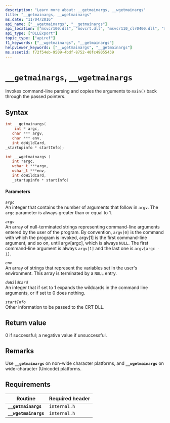 ```yaml
---
description: "Learn more about: __getmainargs, __wgetmainargs"
title: "__getmainargs, __wgetmainargs"
ms.date: "11/04/2016"
api_name: ["__wgetmainargs", "__getmainargs"]
api_location: ["msvcr100.dll", "msvcrt.dll", "msvcr110_clr0400.dll", "msvcr80.dll", "msvcr110.dll", "msvcr90.dll", "msvcr120.dll"]
api_type: ["DLLExport"]
topic_type: ["apiref"]
f1_keywords: ["__wgetmainargs", "__getmainargs"]
helpviewer_keywords: ["__wgetmainargs", "__getmainargs"]
ms.assetid: f72f54eb-9509-4bdf-8752-40fc49055439
---
```

# `__getmainargs`, `__wgetmainargs`

Invokes command-line parsing and copies the arguments to `main()` back through the passed pointers.

## Syntax

```cpp
int __getmainargs(
    int * argc,
   char *** argv,
   char *** env,
   int doWildCard,
_startupinfo * startInfo);

int __wgetmainargs (
   int *argc,
   wchar_t ***argv,
   wchar_t ***env,
   int doWildCard,
   _startupinfo * startInfo)
```

#### Parameters

*`argc`*\
An integer that contains the number of arguments that follow in `argv`. The `argc` parameter is always greater than or equal to 1.

*`argv`*\
An array of null-terminated strings representing command-line arguments entered by the user of the program. By convention, `argv[0]` is the command with which the program is invoked, argv[1] is the first command-line argument, and so on, until argv[argc], which is always `NULL`. The first command-line argument is always `argv[1]` and the last one is `argv[argc - 1]`.

*`env`*\
An array of strings that represent the variables set in the user's environment. This array is terminated by a `NULL` entry.

*`doWildCard`*\
An integer that if set to 1 expands the wildcards in the command line arguments, or if set to 0 does nothing.

*`startInfo`*\
Other information to be passed to the CRT DLL.

## Return value

0 if successful; a negative value if unsuccessful.

## Remarks

Use **`__getmainargs`** on non-wide character platforms, and **`__wgetmainargs`** on wide-character (Unicode) platforms.

## Requirements

| Routine | Required header |
|---|---|
| **`__getmainargs`** | `internal.h` |
| **`__wgetmainargs`** | `internal.h` |
